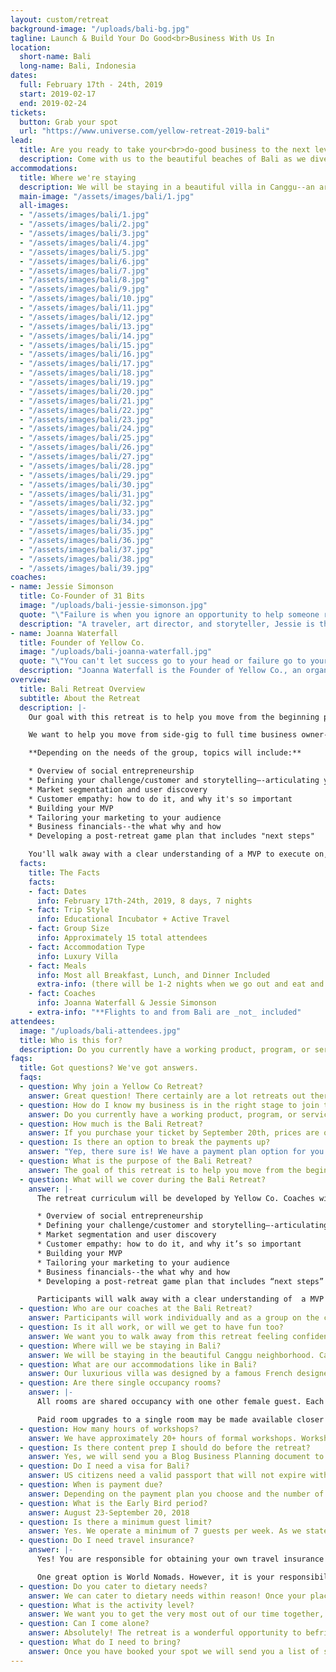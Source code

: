 ```yaml
---
layout: custom/retreat
background-image: "/uploads/bali-bg.jpg"
tagline: Launch & Build Your Do Good<br>Business With Us In
location:
  short-name: Bali
  long-name: Bali, Indonesia
dates:
  full: February 17th - 24th, 2019
  start: 2019-02-17
  end: 2019-02-24
tickets:
  button: Grab your spot
  url: "https://www.universe.com/yellow-retreat-2019-bali"
lead:
  title: Are you ready to take your<br>do-good business to the next level?
  description: Come with us to the beautiful beaches of Bali as we dive into so much more more than just the coral reef filled water :). Lead by social enterprise Founder of 31 Bits, Jessie Simonson and Founder of Yellow Co, Joanna Waterfall, we will be spending a week jumping into the coaching, tools, knowledge, resources and community you need to start, build or scale your do-good business. All while building new friendships with like minded women and adventuring through beautiful island of Bali.
accommodations:
  title: Where we're staying
  description: We will be staying in a beautiful villa in Canggu--an area favored for its relaxed atmosphere among the rice fields, and proximity to Bali's most famous beaches. Complete with a pool, jacuzzi, tropical garden, with views of the rice fields, our villa is the perfect space to get away and focus on yourself and your business.
  main-image: "/assets/images/bali/1.jpg"
  all-images:
  - "/assets/images/bali/1.jpg"
  - "/assets/images/bali/2.jpg"
  - "/assets/images/bali/3.jpg"
  - "/assets/images/bali/4.jpg"
  - "/assets/images/bali/5.jpg"
  - "/assets/images/bali/6.jpg"
  - "/assets/images/bali/7.jpg"
  - "/assets/images/bali/8.jpg"
  - "/assets/images/bali/9.jpg"
  - "/assets/images/bali/10.jpg"
  - "/assets/images/bali/11.jpg"
  - "/assets/images/bali/12.jpg"
  - "/assets/images/bali/13.jpg"
  - "/assets/images/bali/14.jpg"
  - "/assets/images/bali/15.jpg"
  - "/assets/images/bali/16.jpg"
  - "/assets/images/bali/17.jpg"
  - "/assets/images/bali/18.jpg"
  - "/assets/images/bali/19.jpg"
  - "/assets/images/bali/20.jpg"
  - "/assets/images/bali/21.jpg"
  - "/assets/images/bali/22.jpg"
  - "/assets/images/bali/23.jpg"
  - "/assets/images/bali/24.jpg"
  - "/assets/images/bali/25.jpg"
  - "/assets/images/bali/26.jpg"
  - "/assets/images/bali/27.jpg"
  - "/assets/images/bali/28.jpg"
  - "/assets/images/bali/29.jpg"
  - "/assets/images/bali/30.jpg"
  - "/assets/images/bali/31.jpg"
  - "/assets/images/bali/32.jpg"
  - "/assets/images/bali/33.jpg"
  - "/assets/images/bali/34.jpg"
  - "/assets/images/bali/35.jpg"
  - "/assets/images/bali/36.jpg"
  - "/assets/images/bali/37.jpg"
  - "/assets/images/bali/38.jpg"
  - "/assets/images/bali/39.jpg"
coaches:
- name: Jessie Simonson
  title: Co-Founder of 31 Bits
  image: "/uploads/bali-jessie-simonson.jpg"
  quote: "\"Failure is when you ignore an opportunity to help someone reach their dreams.\" --Jessie"
  description: "A traveler, art director, and storyteller, Jessie is the co-founder of 31 Bits - a jewelry + home goods brand that produces ethical jewelry sold in the US. 31 Bits provides economic opportunity to people in Uganda and Bali (and yes, we will be visiting one of their artisans in Bali!). From earning a college degree in cultural anthropology to becoming a social entrepreneur, Jessie's heart for people and helping them is contagious. She, along with 3 friends, started 31 Bits in 2008 after a trip to Uganda and seeing the talent and drive the women there had. She has a love for business and the people it can benefit, and is so excited to help share her 10+ years of experience running a social enterprise with you!"
- name: Joanna Waterfall
  title: Founder of Yellow Co.
  image: "/uploads/bali-joanna-waterfall.jpg"
  quote: "\"You can't let success go to your head or failure go to your heart.\" --Joanna"
  description: "Joanna Waterfall is the Founder of Yellow Co., an organization that exists to empower women to work together for the good of the world. With a degree in graphic design and digital media and a background in branding, Joanna believes that creativity, business, and social impact should go hand in hand. She is motivated by the belief that women can change the world through stepping out of fear and into what makes them come alive. Through running and growing Yellow Co. for the past 4 years, Joanna has experienced highs and lows in business, and is ready to spill the beans on our Bali retreat to help other women learn from her both successes and failures- and ultimately, change the world for good!"
overview:
  title: Bali Retreat Overview
  subtitle: About the Retreat
  description: |-
    Our goal with this retreat is to help you move from the beginning phases of your do good business to a developed business plan with clear next steps on how to grow and scale your social enterprise, all on a beautiful island with a group of like minded women supporting you and cheering you on.

    We want to help you move from side-gig to full time business owner--because we believe in YOU. And your business needs to get out into the world and start impacting the world for good!

    **Depending on the needs of the group, topics will include:**

    * Overview of social entrepreneurship
    * Defining your challenge/customer and storytelling—-articulating your "why"
    * Market segmentation and user discovery
    * Customer empathy: how to do it, and why it's so important
    * Building your MVP
    * Tailoring your marketing to your audience
    * Business financials--the what why and how
    * Developing a post-retreat game plan that includes "next steps"

    You'll walk away with a clear understanding of a MVP to execute on, the foundation of your business plan, and a step by step guide on next steps you'll take when you get back home!
  facts:
    title: The Facts
    facts:
    - fact: Dates
      info: February 17th-24th, 2019, 8 days, 7 nights
    - fact: Trip Style
      info: Educational Incubator + Active Travel
    - fact: Group Size
      info: Approximately 15 total attendees
    - fact: Accommodation Type
      info: Luxury Villa
    - fact: Meals
      info: Most all Breakfast, Lunch, and Dinner Included
      extra-info: (there will be 1-2 nights when we go out and eat and you'll be on your own, other than those times everything is included!)
    - fact: Coaches
      info: Joanna Waterfall & Jessie Simonson
    - extra-info: "**Flights to and from Bali are _not_ included"
attendees:
  image: "/uploads/bali-attendees.jpg"
  title: Who is this for?
  description: Do you currently have a working product, program, or service that's helping people? Are you ready to see if you can turn your side hustle into a full-time gig? Then chances are, you are in the right stage to take full advantage of the Yellow Co Bali Retreat. Join us, and you'll receive the practical and personal support you need to propel your product, program, or service into a comprehensive business model!
faqs:
  title: Got questions? We've got answers.
  faqs:
  - question: Why join a Yellow Co Retreat?
    answer: Great question! There certainly are a lot retreats out there, and we think many of them are great! However, we think that a Yellow Co Retreat offers something special— not only are you getting the experience of a lifetime by traveling to an amazing destination, but the bulk of the value contained in this retreat is what you will learn! The curriculum our group is going through has rendered amazing results in past participants, and not only are you going to push yourself and your social enterprise to the next level, but you are also going to have the opportunity to do that alongside two amazing founders who have been through many of the ups and downs that you are facing, and maybe have already experienced! You will receive one-on-one coaching, group coaching, and peer reviews from an extraordinary number of women who are making a difference in the world!
  - question: How do I know my business is in the right stage to join this retreat?
    answer: Do you currently have a working product, program, or service that’s helping people? Are you ready to see if you can turn your side hustle into a full-time gig? Then chances are, you are in the right stage to take full advantage of the Yellow Co Bali Retreat. Join us, and you'll receive the practical and personal support you need to propel your product, program, or service into a comprehensive business model!
  - question: How much is the Bali Retreat?
    answer: If you purchase your ticket by September 20th, prices are only $2,100! After September 20th, prices increase to $2,500 for annual Yellow Collective members, and $3,000 for non-members!
  - question: Is there an option to break the payments up?
    answer: "Yep, there sure is! We have a payment plan option for you budgeters out there. After you make your first payment, you will be charged on the following dates: September 21, 2018; October 21, 2018; November 21, 2018; and January 2, 2019."
  - question: What is the purpose of the Bali Retreat?
    answer: The goal of this retreat is to help you move from the beginning phases of your do-good business to a developed business plan with clear next steps on how to grow and scale your social enterprise.
  - question: What will we cover during the Bali Retreat?
    answer: |-
      The retreat curriculum will be developed by Yellow Co. Coaches will revise our curriculum based on the group. Depending on the needs of the group, potential topics may include:

      * Overview of social entrepreneurship
      * Defining your challenge/customer and storytelling—-articulating your “why”
      * Market segmentation and user discovery
      * Customer empathy: how to do it, and why it’s so important
      * Building your MVP
      * Tailoring your marketing to your audience
      * Business financials--the what why and how
      * Developing a post-retreat game plan that includes “next steps”

      Participants will walk away with a clear understanding of  a MVP to execute on, the foundation of their business plan, and a plan to carry their momentum forward into actionable steps.
  - question: Who are our coaches at the Bali Retreat?
    answer: Participants will work individually and as a group on the curriculum and will receive coaching from Joanna Waterfall, as well as another experienced social enterprise founder— Jessie Simonson, founder of 31 Bits!
  - question: Is it all work, or will we get to have fun too?
    answer: We want you to walk away from this retreat feeling confident and ready to take your business to the next level, but don’t worry, we will be having time to enjoy the amazing country of Bali too. There will be workshops scheduled into every day—-we highly recommend extending your stay in Bali if you want to spend more time vacationing on the island.
  - question: Where will we be staying in Bali?
    answer: We will be staying in the beautiful Canggu neighborhood. Canggu is highly sought after as its location is nestled away in a quiet area, yet is very close to the international airport, to the beach, and to some of the most famous destinations in Bali!
  - question: What are our accommodations like in Bali?
    answer: Our luxurious villa was designed by a famous French designer, and is a elegant take on cultural Balinese accommodations. Nine large bedrooms with luscious large bathrooms are situated within the villa, which has an open floor plan, a fully equipped kitchen, and large dining areas. The Villa itself is situated within tropical gardens. From the pool and jacuzzi you will have plenty of views of the rice fields that extend beyond the villa.
  - question: Are there single occupancy rooms?
    answer: |-
      All rooms are shared occupancy with one other female guest. Each room has two beds, either two single beds or one queen and one single bed. We do not have single occupancy rooms available at the villa.

      Paid room upgrades to a single room may be made available closer to the retreat date if the there are last minute cancellations.
  - question: How many hours of workshops?
    answer: We have approximately 20+ hours of formal workshops. Workshops typically begin around 8am and we work though until lunch with some breaks in between.
  - question: Is there content prep I should do before the retreat?
    answer: Yes, we will send you a Blog Business Planning document to complete ahead of the retreat. The business planning document is to get you thinking about your business and blog before you arrive at the retreat.
  - question: Do I need a visa for Bali?
    answer: US citizens need a valid passport that will not expire within 6 months of the date of return from Bali to the US, as well as a visitors visa, which can be obtained in advance, or at the airport.
  - question: When is payment due?
    answer: Depending on the payment plan you choose and the number of registrants, payments can be made as late as early December, 2018.
  - question: What is the Early Bird period?
    answer: August 23-September 20, 2018
  - question: Is there a minimum guest limit?
    answer: Yes. We operate a minimum of 7 guests per week. As we state in our Terms & Conditions, Yellow Co does reserve the right to cancel the retreat if the running of the trip is not deemed financially viable. In this situation you will be refunded all payments made to Yellow Co.
  - question: Do I need travel insurance?
    answer: |-
      Yes! You are responsible for obtaining your own travel insurance cover. We recommend and require that you purchase travel insurance at the point of  booking your spot on a Yellow Co Retreat. We promise it’s a good idea— we require this is in order to make sure you are insured just in case unforeseen circumstances prevent you from attending the trip.

      One great option is World Nomads. However, it is your responsibility to research travel insurance companies in your location and select an insurer that suits your needs and coverage requirements!
  - question: Do you cater to dietary needs?
    answer: We can cater to dietary needs within reason! Once your place is booked we will send out a guest information form requesting information such as dietary requirements. The chef will look to accommodate all dietary requirements for meals at the villa. Balinese food is has a large number of vegetarian and vegan options, so typically you will not find it difficult to find something scrumptious out and about in Bali!
  - question: What is the activity level?
    answer: We want you to get the very most out of our time together, and we do have a rather full itinerary. However, the activities themselves are not strenuous.
  - question: Can I come alone?
    answer: Absolutely! The retreat is a wonderful opportunity to befriend kindred spirited women from around the world— prepare yourselves to make friends with a group that loves to travel as much as you do, and who wants to use work to impact the world for good!
  - question: What do I need to bring?
    answer: Once you have booked your spot we will send you a list of suggested things to bring with you to the retreat, as well as whats available at the villa, such as hairdryers etc.
---
```


